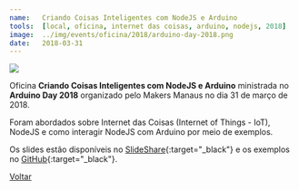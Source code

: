 ```yaml
---
name:  	Criando Coisas Inteligentes com NodeJS e Arduino
tools: 	[local, oficina, internet das coisas, arduino, nodejs, 2018]
image: 	../img/events/oficina/2018/arduino-day-2018.png
date: 	2018-03-31
---
```


![](../img/events/oficina/2018/arduino-day-2018.png)


Oficina **Criando Coisas Inteligentes com NodeJS e Arduino** ministrada no **Arduino Day 2018** organizado pelo Makers Manaus no dia 31 de março de 2018. 

Foram abordados sobre Internet das Coisas (Internet of Things - IoT), NodeJS e como interagir NodeJS com Arduino por meio de exemplos.

Os slides estão disponíveis no [SlideShare][slideshare-arduino-day-2018]{:target="_black"} e os exemplos no [GitHub][github-arduino-day-2018]{:target="_black"}.

[slideshare-arduino-day-2018]: https://www.slideshare.net/orlewilson/criando-coisas-inteligentes-com-nodejs-e-arduino

[github-arduino-day-2018]: https://github.com/orlewilson/arduino-day-2018-nodejs-arduino

<p class="text-center">
	<a class="btn btn-outline-primary mt-1" href="{{ site.baseurl }}/events/">Voltar</a>
</p>